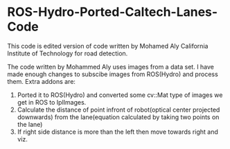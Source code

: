 # ROS-Hydro-Ported-Caltech-Lanes-Code
This code is edited version of code written by Mohamed Aly California Institute of Technology for road detection.

The code written by Mohammed Aly uses images from a data set. I have made enough changes to subscibe images from ROS(Hydro) and process them.
Extra addons are:</n>

1. Ported it to ROS(Hydro) and converted some cv::Mat type of images we get in ROS to IplImages.
2. Calculate the distance of point infront of robot(optical center projected downwards) from the lane(equation calculated by taking two points on the lane)
3. If right side distance is more than the left then move towards right and viz.
